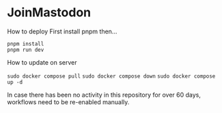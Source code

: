# JoinMastodon


How to deploy
First install pnpm
then...

```
pnpm install
pnpm run dev
```


How to update on server

`sudo docker compose pull`
`sudo docker compose down`
`sudo docker compose up -d`


In case there has been no activity in this repository for over 60 days, workflows need to be re-enabled manually.